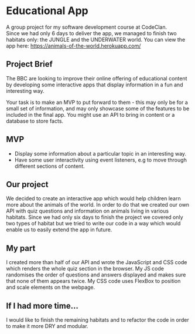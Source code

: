 # Educational App

A group project for my software development course at CodeClan.<br/>
Since we had only 6 days to deliver the app, we managed to finish two habitats only: the JUNGLE and the UNDERWATER world.
You can view the app here: https://animals-of-the-world.herokuapp.com/

## Project Brief

The BBC are looking to improve their online offering of educational content by developing some interactive apps that display information in a fun and interesting way.

Your task is to make an MVP to put forward to them - this may only be for a small set of information, and may only showcase some of the features to be included in the final app. You might use an API to bring in content or a database to store facts.

## MVP
- Display some information about a particular topic in an interesting way.
- Have some user interactivity using event listeners, e.g to move through different sections of content.

## Our project

We decided to create an interactive app which would help children learn more about the animals of the world. In order to do that we created our own API with quiz questions and information on animals living in various habitats. Since we had only six days to finish the project we covered only two types of habitat but we tried to write our code in a way which would enable us to easily extend the app in future.

## My part

I created more than half of our API and wrote the JavaScript and CSS code which renders the whole quiz section in the browser. My JS code randomises the order of questions and answers displayed and makes sure that none of them appears twice. My CSS code uses FlexBox to position and scale elements on the webpage.

## If I had more time...

I would like to finish the remaining habitats and to refactor the code in order to make it more DRY and modular.
